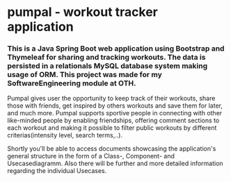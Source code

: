 # pumpal - workout tracker application
### This is a Java Spring Boot web application using Bootstrap and Thymeleaf for sharing and tracking workouts. The data is persisted in a relationals MySQL database system making usage of ORM. This project was made for my SoftwareEngineering module at OTH.

Pumpal gives user the opportunity to keep track of their workouts, share those with friends, get inspired by others workouts and save them for later, and much more. 
Pumpal supports sportive people in connecting with other like-minded people by enabling friendships, offering comment sections to each workout and making it possible to filter public workouts by different criterias(intensity level, search terms,..). 

Shortly you'll be able to access documents showcasing the application's general structure in the form of a Class-, Component- and Usecasediagramm. Also there will be further and more detailed information regarding the individual Usecases.
